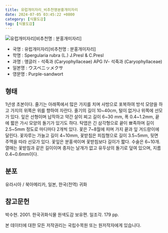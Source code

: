 ```yaml
---
title: 유럽개미자리_비추천명분홍개미자리
date: 2024-07-05 03:45:22 +0800
category: [식물도감]
tag: [식물도감]
---
```




![유럽개미자리[비추천명 : 분홍개미자리]](/fileUpload/plants/basic/Caryophyllaceae/Spergularia/1597/1597_1_th2.jpg)
- 국명 : 유럽개미자리[비추천명 : 분홍개미자리]
- 학명 : Spergularia rubra (L.) J.Presl & C.Presl
- 과명 : 앵글러 - 석죽과 (Caryophyllaceae) APG Ⅳ- 석죽과 (Caryophyllaceae)
- 일본명 : ウスペニッメクサ
- 영문명 : Purple-sandwort


## 형태
1년생 초본이다. 줄기는 아래쪽에서 많은 가지를 치며 사방으로 포복하여 방석 모양을 하고 가지의 위쪽은 위를 향하여 자란다. 줄기의 길이 10~40cm, 털이 없거나 위쪽에 선모가 있다. 잎은 선형이며 납작하고 약간 살이 찌고 길이 6~30 mm, 폭 0.4~1.2mm, 끝에 짧은 가시 모양의 돌기가 있기도 하다. 탁엽은 긴 삼각형으로 끝이 뾰족하며 길이 2.5~5mm 정도로 마디마다 2개씩 있다. 꽃은 7~8월에 피며 가지 끝과 잎 겨드랑이에 달린다. 꽃자루는 가늘고 길이 4~10mm, 꽃받침은 피침형으로 길이 3.5~5mm, 뒷면 주맥을 따라 선모가 있다. 꽃잎은 분홍색이며 꽃받침보다 길이가 짧다. 수술은 6~10개. 열매는 꽃받침과 같은 길이이며 종자는 날개가 없고 유두상의 돌기로 덮여 있으며, 지름 0.4~0.6mm이다.
## 분포
유라시아 / 북아메리카, 일본, 한국(전역) 귀화
## 참고문헌
박수현. 2001. 한국귀화식물 원색도감 보유편. 일조각. 179 pp.






본 데이터에 대한 모든 저작권리는 국립수목원 또는 원저작자에게 있습니다.
